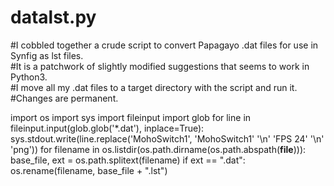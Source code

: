 # datalst.py
#I cobbled together a crude script to convert Papagayo .dat files for use in Synfig as lst files.  
#It is a patchwork of slightly modified suggestions that seems to work in Python3.  
#I move all my .dat files to a target directory with the script and run it.  
#Changes are permanent.

import os
import sys
import fileinput
import glob
for line in fileinput.input(glob.glob('*.dat'), inplace=True):
	sys.stdout.write(line.replace('MohoSwitch1', 'MohoSwitch1' '\n' 'FPS 24' '\n' 'png'))
for filename in os.listdir(os.path.dirname(os.path.abspath(__file__))):
  base_file, ext = os.path.splitext(filename)
  if ext == ".dat":
    os.rename(filename, base_file + ".lst")
    
